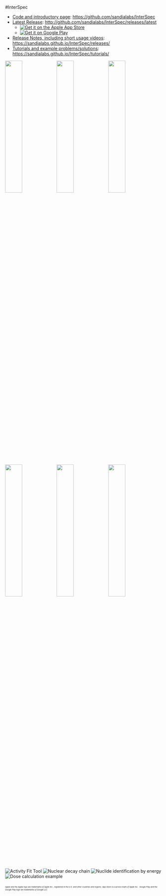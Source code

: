 #InterSpec

- [Code and introductory page](https://github.com/sandialabs/InterSpec): https://github.com/sandialabs/InterSpec
- [Latest Release](http://github.com/sandialabs/InterSpec/releases/latest): http://github.com/sandialabs/InterSpec/releases/latest
  - <a href='https://apps.apple.com/us/app/interspec-radiation-analysis/id1447080767'><img alt='Get it on the Apple App Store' src='assets/apple-badge.svg'/></a>
  - <a href='https://play.google.com/store/apps/details?id=gov.sandia.interspec&hl=en_US&pcampaignid=MKT-Other-global-all-co-prtnr-py-PartBadge-Mar2515-1'><img alt='Get it on Google Play' src='https://play.google.com/intl/en_us/badges/images/generic/en_badge_web_generic.png'/></a>
- [Release Notes, including short usage videos](https://sandialabs.github.io/InterSpec/releases/): https://sandialabs.github.io/InterSpec/releases/
- [Tutorials and example problems/solutions](https://sandialabs.github.io/InterSpec/tutorials/): https://sandialabs.github.io/InterSpec/tutorials/


<img src="/docs/imgs/overview_W187.png" width="33%"><img src="/docs/imgs/nuc_decay_chart_example.png" width="33%"><img src="/docs/imgs/ho166m_eu152_ex.png?" width="33%">

<img src="/docs/imgs/overview_W187.png" width="33%"><img src="/docs/imgs/nuc_decay_chart_example.png" width="33%"><img src="/docs/imgs/ho166m_eu152_ex.png?" width="33%">


![Activity Fit Tool](/docs/imgs/th232_activity_fit.png?raw=true "Advanced fitting for nuclide activity, age, and shielding")
![Nuclear decay chain](/docs/imgs/nuc_decay_chain_example.png?raw=true "Decay chain visualization/reference")
![Nuclide identification by energy](/docs/imgs/nuclide_id_help.png?raw=true "Nuclide identification by energy")
![Dose calculation example](/docs/imgs/dose_calculator.png?raw=true "Dose calculator")



<span style="font-size:6px; font-style: italic;">Apple and the Apple logo are trademarks of Apple Inc., registered in the U.S. and other countries and regions. App Store is a service mark of Apple Inc.</span>
<span style="font-size:6px; font-style: italic;">Google Play and the Google Play logo are trademarks of Google LLC.</span>
